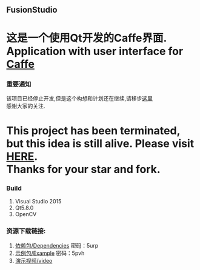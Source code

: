 ## FusionStudio
这是一个使用Qt开发的Caffe界面.<br>
Application with user interface for [Caffe](https://github.com/BVLC/caffe)<br>
==============================
### 重要通知
该项目已经停止开发,但是这个构想和计划还在继续,请移步[这里](https://github.com/AngelaViVi/Expressior)<br>
感谢大家的关注.<br>

This project has been terminated, but this idea is still alive. Please visit [HERE](https://github.com/AngelaViVi/Expressior).<br>
Thanks for your star and fork.<br>
==============================

### Build <br>
1. Visual Studio 2015<br>
2. Qt5.8.0<br>
3. OpenCV<br>

### 资源下载链接:<br>
1. [依赖包/Dependencies](http://pan.baidu.com/s/1eSrHtVs) 密码：5urp<br>
2. [示例包/Example](http://pan.baidu.com/s/1qXWyoos) 密码：5pvh<br>
3. [演示视频/video](http://www.bilibili.com/video/av11183841/)<br>